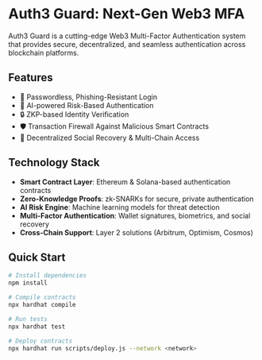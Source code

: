 # Auth3 Guard: Next-Gen Web3 MFA

Auth3 Guard is a cutting-edge Web3 Multi-Factor Authentication system that provides secure, decentralized, and seamless authentication across blockchain platforms.

## Features

- 🔐 Passwordless, Phishing-Resistant Login
- 🤖 AI-powered Risk-Based Authentication
- 🔒 ZKP-based Identity Verification
- 🛡️ Transaction Firewall Against Malicious Smart Contracts
- 🔄 Decentralized Social Recovery & Multi-Chain Access

## Technology Stack

- **Smart Contract Layer**: Ethereum & Solana-based authentication contracts
- **Zero-Knowledge Proofs**: zk-SNARKs for secure, private authentication
- **AI Risk Engine**: Machine learning models for threat detection
- **Multi-Factor Authentication**: Wallet signatures, biometrics, and social recovery
- **Cross-Chain Support**: Layer 2 solutions (Arbitrum, Optimism, Cosmos)

## Quick Start

```bash
# Install dependencies
npm install

# Compile contracts
npx hardhat compile

# Run tests
npx hardhat test

# Deploy contracts
npx hardhat run scripts/deploy.js --network <network>